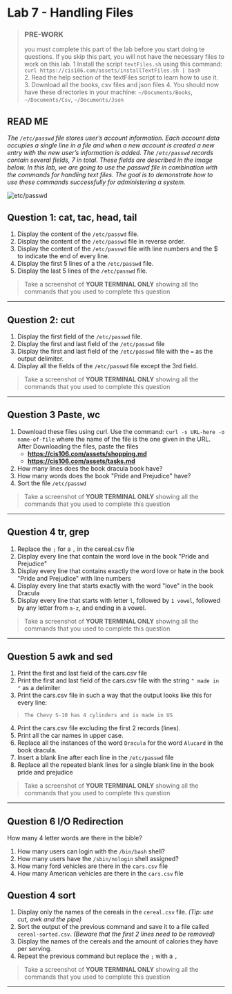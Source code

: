 
# Lab 7 - Handling Files

> ### PRE-WORK
> you must complete this part of the lab before you start
> doing te questions. If you skip this part, you will not
> have the necessary files to work on this lab.
> 1 Install the script `textFiles.sh` using this command: <br>
> `curl https://cis106.com/assets/installTextFiles.sh | bash` <br>
> 2. Read the help section of the textFiles script to learn how to use it.
> 3. Download all the books, csv files and json files
> 4. You should now have these directories in your machine:
>  `~/Documents/Books`, `~/Documents/Csv`, `~/Documents/Json`

## READ ME
*The `/etc/passwd` file stores user’s account information. Each account data occupies a single line in a file and when a new account is created a new entry with the new user’s information is added. The `/etc/passwd` records contain several fields, 7 in total. These fields are described in the image below. In this lab, we are going to use the passwd file in combination with the commands for handling text files. The goal is to demonstrate how to use these commands successfully for administering a system.* 

![etc/passwd](https://rapurl.live/j37)

## Question 1: cat, tac, head, tail
1. Display the content of the `/etc/passwd` file.
2. Display the content of the `/etc/passwd` file in reverse order.
3. Display the content of the `/etc/passwd` file with line numbers and the $ to indicate the end of every line.
4. Display the first 5 lines of a the `/etc/passwd` file.
5. Display the last 5 lines of the `/etc/passwd` file.
> Take a screenshot of **YOUR TERMINAL ONLY** showing all the commands that you used to complete this question 
<hr>

## Question 2: cut
1. Display the first field of the `/etc/passwd` file.
2. Display the first and last field of the `/etc/passwd` file
3. Display the first and last field of the `/etc/passwd` file with the `=` as the output delimiter.
4. Display all the fields of the `/etc/passwd` file except the 3rd field.
> Take a screenshot of **YOUR TERMINAL ONLY** showing all the commands that you used to complete this question
<hr>

## Question 3 Paste, wc
1. Download these files using curl. Use the command: `curl -s URL-here -o name-of-file` where the name of the file is the one given in the URL. After Downloading the files, paste the files 
   * **https://cis106.com/assets/shopping.md** 
   * **https://cis106.com/assets/tasks.md** 
2. How many lines does the book dracula book have?
3. How many words does the book "Pride and Prejudice" have?
4. Sort the file `/etc/passwd`
> Take a screenshot of **YOUR TERMINAL ONLY** showing all the commands that you used to complete this question
<hr>

## Question 4 tr, grep
1. Replace the `;` for a `,` in the cereal.csv file
2. Display every line that contain the word love in the book "Pride and Prejudice"
3. Display every line that contains exactly the word love or hate in the book "Pride and Prejudice" with line numbers
4. Display every line that starts exactly  with the word "love" in the book Dracula
5. Display every line that starts with letter `l`, followed by `1 vowel`, followed by any letter from `a-z`, and ending in a vowel. 
> Take a screenshot of **YOUR TERMINAL ONLY** showing all the commands that you used to complete this question
<hr>


## Question 5 awk and sed
1. Print the first and last field of the cars.csv file
2. Print the first and last field of the cars.csv file with the string `" made in "` as a delimiter
3. Print the cars.csv file in such a way that the output looks like this for every line:
> `The Chevy S-10 has 4 cylinders and is made in US`
4. Print the cars.csv file excluding the first 2 records (lines).
5. Print all the car names in upper case.
6. Replace all the instances of the word `Dracula` for the word `Alucard` in the book dracula.
7. Insert a blank line after each line in the `/etc/passwd` file
8. Replace all the repeated blank lines for a single blank line in the book pride and prejudice
> Take a screenshot of **YOUR TERMINAL ONLY** showing all the commands that you used to complete this question
<hr>

## Question 6 I/O Redirection


How many 4 letter words are there in the bible? 
1. How many users can login with the `/bin/bash` shell?
2. How many users have the `/sbin/nologin` shell assigned?
3. How many ford vehicles are there in the `cars.csv` file
4. How many American vehicles are there in the `cars.csv` file 


## Question 4 sort
1. Display only the names of the cereals in the `cereal.csv` file. *(Tip: use cut, awk and the pipe)*
2. Sort the output of the previous command  and save it to a file called `cereal-sorted.csv`. *(Beware that the first 2 lines need to be removed)*
3. Display the names of the cereals and the amount of calories they have per serving.
4. Repeat the previous command but replace the `;` with a `,`
> Take a screenshot of **YOUR TERMINAL ONLY** showing all the commands that you used to complete this question
<hr>